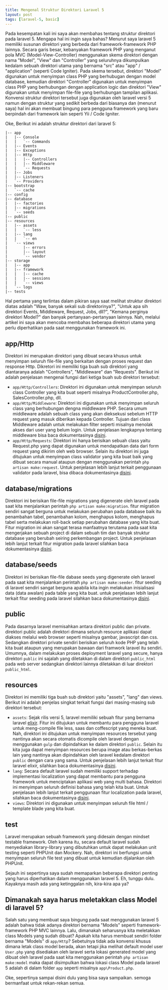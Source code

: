 ```yaml
---
title: Mengenal Struktur Direktori Laravel 5
layout: post
tags: [laravel-5, basic]
---
```


Pada kesempatan kali ini saya akan membahas tentang struktur direktori pada laravel 5. Mengapa hal ini ingin saya bahas? Menurut saya laravel 5 memiliki susunan direktori yang berbeda dari framework-framework PHP lainnya. Secara garis besar, kebanyakan framework PHP yang menganut pola MVC (Model-View-Controller) menggunakan skema direktori dengan nama "Model", "View" dan "Controller" yang seluruhnya dikumpulkan kedalam sebuah direktori utama yang bernama "src" atau "app" / "application" (seperti Code Igniter). Pada skema tersebut, direktori "Model" digunakan untuk menyimpan class PHP yang berhubugan dengan model database, kemudian direktori "Controller" digunakan untuk menyimpan class PHP yang berhubungan dengan application logic dan direktori "View" digunakan untuk menyimpan file-file yang berhubungan tampilan aplikasi. Konvensi struktur direktori tersebut juga digunakan oleh laravel versi 5 namun dengan struktur yang sedikit berbeda dari biasanya dan (menurut saya) hal ini akan membuat bingung para pengguna framework yang baru berpindah dari framework lain seperti Yii / Code Igniter.

Oke, Berikut ini adalah struktur direktori dari laravel 5:

	|-- app
	|   |-- Console
	|   |   `-- Commands
	|   |-- Events
	|   |-- Exceptions
	|   |-- Http
	|   |   |-- Controllers
	|   |   |-- Middleware
	|   |   `-- Requests
	|   |-- Jobs
	|   |-- Listeners
	|   `-- Providers
	|-- bootstrap
	|   `-- cache
	|-- config
	|-- database
	|   |-- factories
	|   |-- migrations
	|   `-- seeds
	|-- public
	|-- resources
	|   |-- assets
	|   |   `-- less
	|   |-- lang
	|   |   `-- en
	|   `-- views
	|       |-- errors
	|       |-- layout
	|       `-- vendor
	|-- storage
	|   |-- app
	|   |-- framework
	|   |   |-- cache
	|   |   |-- sessions
	|   |   `-- views
	|   `-- logs
	|-- tests

Hal pertama yang terlintas dalam pikiran saya saat melihat struktur direktori diatas adalah "Waw, banyak sekali sub direktorinya?", "Untuk apa sih direktori Events, Middleware, Request, Jobs, dll?", "Kemana perginya direktori Model?" dan banyak pertanyaan-pertanyaan lainnya. Nah, melalui artikel ini saya akan mencoba membahas beberapa direktori utama yang perlu diperhatikan pada saat menggunakan framework ini.

## app/Http

Direktori ini merupakan direktori yang dibuat secara khusus untuk menyimpan seluruh file-file yang berkaitan dengan proses request dan response Http. Dikretori ini memiliki tiga buah sub direktori yang diantaranya adalah "Controllers", "Middleware" dan "Requests". Berikut ini adalah penjelasan mengenai fungsi dari ketiga buah sub direktori tersebut:

* `app/Http/Controllers`: Direktori ini digunakan untuk menyimpan seluruh class Controller yang kita buat seperti misalnya ProductController.php, SalesController.php, dll.
* `app/Http/Middleware`: Direktori ini digunakan untuk menyimpan seluruh class yang berhubungan dengna middleware PHP. Secara umum middleware adalah sebuah class yang akan dieksekusi sebelum HTTP request yang masuk diberikan kepada Controller. Tujuan dari class Middleware adalah untuk melakukan filter seperti misalnya menolak akses dari user yang belum login. Untuk penjelasan lengkapnya tentang middleware bisa baca dokumentasinya [disini](http://laravel.com/docs/5.1/middleware).
* `app/Http/Requests`: Direktori ini hanya berisikan sebuah class yaitu Request.php yang dapat digunakan untuk mendapatkan data dari form request yang dikirim oleh web browser. Selain itu direktori ini juga ditujukan untuk menyimpan class validator yang kita buat baik yang dibuat secara manual ataupun dengan menggunakan perintah `php artisan make:request`. Untuk penjelasan lebih lanjut terkait penggunaan validator pada laravel, bisa dibaca dokumentasinya [disini](http://laravel.com/docs/5.1/validation).

## database/migrations

Direktori ini berisikan file-file migrations yang digenerate oleh laravel pada saat kita menjalankan perintah `php artisan make:migration`. fitur migration sendiri sangat berguna untuk melakukan perubahan pada database baik itu penambahan tabel, penambahan kolom, menghapus kolom, menghapus tabel serta melakukan roll-back setiap perubahan database yang kita buat. Fitur migration ini akan sangat terasa manfaatnya terutama pada saat kita mengerjakan sebuah project di dalam sebuah tim dan banyak struktur database yang berubah seiring perkembangan project. Untuk penjelasan lebih lanjut terkait fitur migration pada laravel silahkan baca dokumentasinya [disini](http://laravel.com/docs/5.1/migrations).

## database/seeds

Direktori ini berisikan file-file dabase seeds yang digenerate oleh laravel pada saat kita menjalankan perintah `php artisan make:seeder`. fitur seeding di laravel sendiri sangat berguna apabila kita ingin melakukan inisialisasi data (data awalan) pada table yang kita buat. untuk penjelasan lebih lanjut terkait fitur seeding pada laravel silahkan baca dokumentasinya [disini](http://laravel.com/docs/5.1/seeding).

## public

Pada dasarnya laravel memisahkan antara direktori public dan private. direktori public adalah direktori dimana seluruh resource aplikasi dapat diakses melalui web browser seperti misalnya gambar, javascript dan css. Sedangkan direktori private sendiri berisikan seluruh kode PHP yang telah kita buat ataupun yang merupakan bawaan dari framwork laravel itu sendiri. Umumnya, dalam melakukan proses deployment laravel yang secure, hanya direktori `public` ini sajalah yang diletakkan di dalam direktori `public_html` pada web server sedangkan direktori lainnya diletakkan di luar direktori `public_html`.

## resources

Direktori ini memiliki tiga buah sub direktori yaitu "assets", "lang" dan views. Berikut ini adalah penjelas singkat terkait fungsi dari masing-masing sub direktori tersebut:

* `assets`: Sejak rilis versi 5, laravel memiliki sebuah fitur yang bernama laravel [elixir](http://laravel.com/docs/5.1/elixir). Fitur ini ditujukan untuk membantu para pengguna laravel untuk meng-compile file less, saas dan coffescript yang mereka buat. Nah, direktori ini ditujukan untuk menyimpan resources tersebut yang nantinya akan secara otomatis dicompile oleh laravel dengan menggunakan `gulp` dan dipindahkan ke dalam direktori `public`. Selain itu kita juga dapat menyimpan resources berupa image atau berkas-berkas lain yang nantinya akan dipindahkan oleh laravel kedalam direktori `public` dengan cara yang sama. Untuk penjelasan lebih lanjut terkait fitur laravel elixir, silahkan baca dokumentasinya [disini](http://laravel.com/docs/5.1/elixir).
* `lang`: Secara default laravel sudah memiliki support terhadap implementasi localization yang dapat membantu para pengguna framework untuk menciptakan aplikasi web yang multi bahasa. Direktori ini menyimpan seluruh definisi bahasa yang telah kita buat. Untuk penjelasan lebih lanjut terkait penggunaan fitur localization pada laravel, silahkan baca dokumentasinya [disini](http://laravel.com/docs/5.1/localization).
* `views`: Direktori ini digunakan untuk menyimpan seluruh file html / template blade yang kita buat.

## test

Laravel merupakan sebuah framework yang didesain dengan mindset testable framework. Oleh karena itu, secara default laravel sudah menyediakan library-library yang dibutuhkan untuk dapat melakukan unit testing seperti PHPUnit dan Mockery. Nah, direktori ini berfungsi untuk menyimpan seluruh file test yang dibuat untuk kemudian dijalankan oleh PHPUnit.

Sejauh ini sepertinya saya sudah memaparkan beberapa direktori penting yang harus diperhatikan dalam menggunakan laravel 5. Eh, tunggu dulu. Kayaknya masih ada yang ketinggalan nih, kira-kira apa ya?

## Dimanakah saya harus meletakkan class Model di laravel 5?

Salah satu yang membuat saya bingung pada saat menggunakan laravel 5 adalah bahwa tidak adanya direktori bernama "Models" seperti framework-framework PHP MVC lainnya. Lalu, dimanakah seharusnya kita meletakkan class Models yang sudah dibuat? Apakah kita harus membuat sendiri folder bernama "Models" di `app/Http`? Sebetulnya tidak ada konvensi khusus dimana letak class model berada, akan tetapi jika melihat default model user `User.php` yang disediakan oleh laravel serta lokasi generated model yang dibuat oleh laravel pada saat kita menggunakan perintah `php artisan make:model` maka dapat disimpulkan bahwa lokasi class Model pada laravel 5 adalah di dalam folder `app` seperti misalnya `app\Product.php`.

Oke, sepertinya sampai disini dulu yang bisa saya sampaikan. semoga bermanfaat untuk rekan-rekan semua.